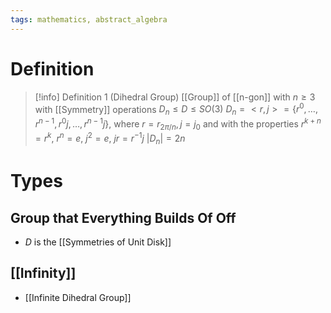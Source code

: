 ```yaml
---
tags: mathematics, abstract_algebra
---
```


# Definition

> [!info] Definition 1 (Dihedral Group)
> [[Group]] of [[n-gon]] with $n \geq 3$ with [[Symmetry]] operations
> $D_n \leq D \leq SO(3)$
> $D_n = <r, j> = \{r^0, \dots, r^{n-1}, r^0j, \dots, r^{n-1}j\}$, where $r = r_{2\pi / n}, j = j_0$ and with the properties $r^{k + n} = r^k$, $r^n = e$, $j^2 = e$, $jr = r^{-1}j$
> $|D_n| = 2n$

# Types
## Group that Everything Builds Of Off
- $D$ is the [[Symmetries of Unit Disk]]

## [[Infinity]]
- [[Infinite Dihedral Group]]